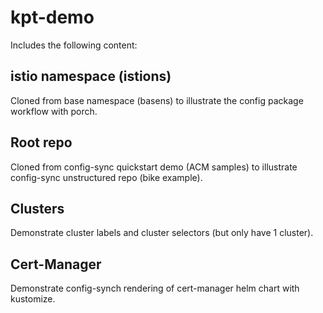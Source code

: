 # kpt-demo

Includes the following content:

## istio namespace (istions)

Cloned from base namespace (basens) to illustrate the config package workflow with porch.

## Root repo

Cloned from config-sync quickstart demo (ACM samples) to illustrate config-sync unstructured repo (bike example).

## Clusters

Demonstrate cluster labels and cluster selectors (but only have 1 cluster).

## Cert-Manager

Demonstrate config-synch rendering of cert-manager helm chart with kustomize.
